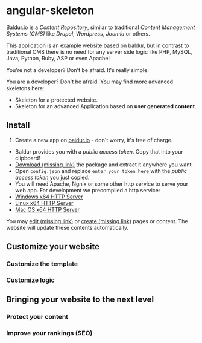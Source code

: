 angular-skeleton
================

Baldur.io is a *Content Repository*, similar to traditional *Content Management Systems (CMS)* like *Drupal*, *Wordpress*,
*Joomla* or others.

This application is an example website based on baldur, but in contrast to traditional CMS there is no need for any
server side logic like PHP, MySQL, Java, Python, Ruby, ASP or even Apache!

You're not a developer? Don't be afraid. It's really simple.

You are a developer? Don't be afraid. You may find more advanced skeletons here:

* Skeleton for a protected website.
* Skeleton for an advanced Application based on **user generated content**.

## Install

1. Create a new app on [baldur.io](https://baldur.io) - don't worry, it's free of charge.
* Baldur provides you with a *public access token*. Copy that into your clipboard!
* [Download (missing link)](/) the package and extract it anywhere you want.
* Open `config.json` and replace `enter your token here` with the *public access token* you just copied.
* You will need Apache, Ngnix or some other http service to serve your web app. For development we precompiled a http service:
 * [Windows x64 HTTP Server](/)
 * [Linux x64 HTTP Server](/)
 * [Mac OS x64 HTTP Server](/)

You may [edit (missing link)](/) or [create (missing link)](/) pages or content. The website will update these
contents automatically.

## Customize your website
 
### Customize the template

### Customize logic

## Bringing your website to the next level

### Protect your content 

### Improve your rankings (SEO)
